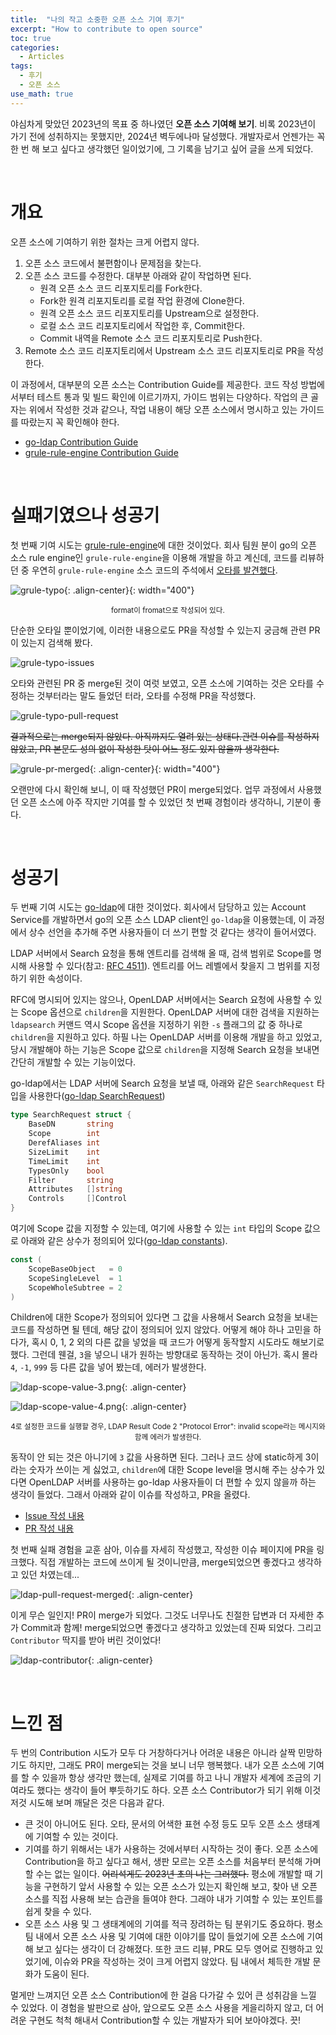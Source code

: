 ```yaml
---
title:  "나의 작고 소중한 오픈 소스 기여 후기"
excerpt: "How to contribute to open source"
toc: true
categories:
  - Articles
tags:
  - 후기
  - 오픈 소스
use_math: true
---
```


야심차게 맞았던 2023년의 목표 중 하나였던 **오픈 소스 기여해 보기**. 비록 2023년이 가기 전에 성취하지는 못했지만, 2024년 벽두에나마 달성했다. 개발자로서 언젠가는 꼭 한 번 해 보고 싶다고 생각했던 일이었기에, 그 기록을 남기고 싶어 글을 쓰게 되었다.

<br>

# 개요

오픈 소스에 기여하기 위한 절차는 크게 어렵지 않다.

1. 오픈 소스 코드에서 불편함이나 문제점을 찾는다.
2. 오픈 소스 코드를 수정한다. 대부분 아래와 같이 작업하면 된다.
   - 원격 오픈 소스 코드 리포지토리를 Fork한다.
   - Fork한 원격 리포지토리를 로컬 작업 환경에 Clone한다.
   - 원격 오픈 소스 코드 리포지토리를 Upstream으로 설정한다.
   - 로컬 소스 코드 리포지토리에서 작업한 후, Commit한다.
   - Commit 내역을 Remote 소스 코드 리포지토리로 Push한다.
3. Remote 소스 코드 리포지토리에서 Upstream 소스 코드 리포지토리로 PR을 작성한다.

이 과정에서, 대부분의 오픈 소스는 Contribution Guide를 제공한다. 코드 작성 방법에서부터 테스트 통과 및 빌드 확인에 이르기까지, 가이드 범위는 다양하다. 작업의 큰 골자는 위에서 작성한 것과 같으나, 작업 내용이 해당 오픈 소스에서 명시하고 있는 가이드를 따랐는지 꼭 확인해야 한다.

- [go-ldap Contribution Guide](https://github.com/go-ldap/ldap?tab=readme-ov-file#contributing)
- [grule-rule-engine Contribution Guide](https://github.com/hyperjumptech/grule-rule-engine/blob/master/CONTRIBUTING.md)

<br>

# 실패기였으나 성공기

첫 번째 기여 시도는 [grule-rule-engine](https://github.com/hyperjumptech/grule-rule-engine)에 대한 것이었다. 회사 팀원 분이 go의 오픈 소스 rule engine인 `grule-rule-engine`을 이용해 개발을 하고 계신데, 코드를 리뷰하던 중 우연히 `grule-rule-engine` 소스 코드의 주석에서 [오타를 발견했다](https://github.com/hyperjumptech/grule-rule-engine/blob/master/pkg/JsonResource.go#L35).

![grule-typo]({{site.url}}/assets/images/grule-typo.png){: .align-center}{: width="400"}

<center><sup>format이 fromat으로 작성되어 있다.</sup></center>

단순한 오타일 뿐이었기에, 이러한 내용으로도 PR을 작성할 수 있는지 궁금해 관련 PR이 있는지 검색해 봤다.

![grule-typo-issues]({{site.url}}/assets/images/grule-typo-issues.png)

오타와 관련된 PR 중 merge된 것이 여럿 보였고, 오픈 소스에 기여하는 것은 오타를 수정하는 것부터라는 말도 들었던 터라, 오타를 수정해 PR을 작성했다. 

![grule-typo-pull-request]({{site.url}}/assets/images/grule-typo-pull-request.png)



~~결과적으로는 merge되지 않았다. 아직까지도 열려 있는 상태다.관련 이슈를 작성하지 않았고, PR 본문도 성의 없이 작성한 탓이 어느 정도 있지 않을까 생각한다.~~

![grule-pr-merged]({{site.url}}/assets/images/grule-pr-merged.png){: .align-center}{: width="400"}

오랜만에 다시 확인해 보니, 이 때 작성했던 PR이 merge되었다. 업무 과정에서 사용했던 오픈 소스에 아주 작지만 기여를 할 수 있었던 첫 번째 경험이라 생각하니, 기분이 좋다.



<br>

# 성공기

두 번째 기여 시도는 [go-ldap](https://github.com/go-ldap/ldap)에 대한 것이었다. 회사에서 담당하고 있는 Account Service를 개발하면서 go의 오픈 소스 LDAP client인 `go-ldap`을 이용했는데, 이 과정에서 상수 선언을 추가해 주면 사용자들이 더 쓰기 편할 것 같다는 생각이 들어서였다.

 LDAP 서버에서 Search 요청을 통해 엔트리를 검색해 올 때, 검색 범위로 Scope를 명시해 사용할 수 있다(참고: [RFC 4511](https://github.com/go-ldap/ldap)). 엔트리를 어느 레벨에서 찾을지 그 범위를 지정하기 위한 속성이다. 

 RFC에 명시되어 있지는 않으나, OpenLDAP 서버에서는 Search 요청에 사용할 수 있는 Scope 옵션으로 `children`을 지원한다. OpenLDAP 서버에 대한 검색을 지원하는 `ldapsearch` 커맨드 역시 Scope 옵션을 지정하기 위한 `-s` 플래그의 값 중 하나로 `children`을 지원하고 있다. 하필 나는 OpenLDAP 서버를 이용해 개발을 하고 있었고, 당시 개발해야 하는 기능은 Scope 값으로 `children`을 지정해 Search 요청을 보내면 간단히 개발할 수 있는 기능이었다.

 go-ldap에서는 LDAP 서버에 Search 요청을 보낼 때, 아래와 같은 `SearchRequest` 타입을 사용한다([go-ldap SearchRequest](https://pkg.go.dev/github.com/go-ldap/ldap/v3#SearchRequest))

```go
type SearchRequest struct {
	BaseDN       string
	Scope        int
	DerefAliases int
	SizeLimit    int
	TimeLimit    int
	TypesOnly    bool
	Filter       string
	Attributes   []string
	Controls     []Control
}
```

여기에 Scope 값을 지정할 수 있는데, 여기에 사용할 수 있는 `int` 타입의 Scope 값으로 아래와 같은 상수가 정의되어 있다([go-ldap constants](https://pkg.go.dev/github.com/go-ldap/ldap/v3#pkg-constants)).

```go
const (
	ScopeBaseObject   = 0
	ScopeSingleLevel  = 1
	ScopeWholeSubtree = 2
)
```

Children에 대한 Scope가 정의되어 있다면 그 값을 사용해서 Search 요청을 보내는 코드를 작성하면 될 텐데, 해당 값이 정의되어 있지 않았다. 어떻게 해야 하나 고민을 하다가, 혹시 0, 1, 2 외의 다른 값을 넣었을 때 코드가 어떻게 동작할지 시도라도 해보기로 했다. 그런데 웬걸, `3`을 넣으니 내가 원하는 방향대로 동작하는 것이 아닌가. 혹시 몰라 `4`, `-1`, `999` 등 다른 값을 넣어 봤는데, 에러가 발생한다.

![ldap-scope-value-3.png]({{site.url}}/assets/images/ldap-scope-value-3.png){: .align-center}

![ldap-scope-value-4.png]({{site.url}}/assets/images/ldap-scope-value-4.png){: .align-center}

<center><sup>4로 설정한 코드를 실행할 경우, LDAP Result Code 2 "Protocol Error": invalid scope라는 메시지와 함께 에러가 발생한다.</sup></center>

동작이 안 되는 것은 아니기에 `3` 값을 사용하면 된다. 그러나 코드 상에 static하게 3이라는 숫자가 쓰이는 게 싫었고, `children`에 대한 Scope level을 명시해 주는 상수가 있다면 OpenLDAP 서버를 사용하는 go-ldap 사용자들이 더 편할 수 있지 않을까 하는 생각이 들었다. 그래서 아래와 같이 이슈를 작성하고, PR을 올렸다.

- [Issue 작성 내용](https://github.com/go-ldap/ldap/issues/481)
- [PR 작성 내용](https://github.com/go-ldap/ldap/pull/480)

첫 번째 실패 경험을 교훈 삼아, 이슈를 자세히 작성했고, 작성한 이슈 페이지에 PR을 링크했다. 직접 개발하는 코드에 쓰이게 될 것이니만큼, merge되었으면 좋겠다고 생각하고 있던 차였는데...

![ldap-pull-request-merged]({{site.url}}/assets/images/ldap-pull-request-merged.png){: .align-center}

이게 무슨 일인지! PR이 merge가 되었다. 그것도 너무나도 친절한 답변과 더 자세한 추가 Commit과 함께! merge되었으면 좋겠다고 생각하고 있었는데 진짜 되었다. 그리고 `Contributor` 딱지를 받아 버린 것이었다!

![ldap-contributor]({{site.url}}/assets/images/ldap-contributor.png){: .align-center}





<br>



# 느낀 점



 두 번의 Contribution 시도가 모두 다 거창하다거나 어려운 내용은 아니라 살짝 민망하기도 하지만, 그래도 PR이 merge되는 것을 보니 너무 행복했다. 내가 오픈 소스에 기여를 할 수 있을까 항상 생각만 했는데, 실제로 기여를 하고 나니 개발자 세계에 조금의 기여라도 했다는 생각이 들어 뿌듯하기도 하다. 오픈 소스 Contributor가 되기 위해 이것 저것 시도해 보며 깨달은 것은 다음과 같다.

- 큰 것이 아니어도 된다. 오타, 문서의 어색한 표현 수정 등도 모두 오픈 소스 생태계에 기여할 수 있는 것이다.
- 기여를 하기 위해서는 내가 사용하는 것에서부터 시작하는 것이 좋다. 오픈 소스에 Contribution을 하고 싶다고 해서, 생판 모르는 오픈 소스를 처음부터 분석해 가며 할 수는 없는 일이다. ~~어리석게도 2023년 초의 나는 그러했다.~~ 평소에 개발할 때 기능을 구현하기 앞서 사용할 수 있는 오픈 소스가 있는지 확인해 보고, 찾아 낸 오픈 소스를 직접 사용해 보는 습관을 들여야 한다. 그래야 내가 기여할 수 있는 포인트를 쉽게 찾을 수 있다.
- 오픈 소스 사용 및 그 생태계에의 기여를 적극 장려하는 팀 분위기도 중요하다. 평소 팀 내에서 오픈 소스 사용 및 기여에 대한 이야기를 많이 들었기에 오픈 소스에 기여해 보고 싶다는 생각이 더 강해졌다. 또한 코드 리뷰, PR도 모두 영어로 진행하고 있었기에, 이슈와 PR을 작성하는 것이 크게 어렵지 않았다. 팀 내에서 체득한 개발 문화가 도움이 된다.



멀게만 느껴지던 오픈 소스 Contribution에 한 걸음 다가갈 수 있어 큰 성취감을 느낄 수 있었다. 이 경험을 발판으로 삼아, 앞으로도 오픈 소스 사용을 게을리하지 않고, 더 어려운 구현도 척척 해내서 Contribution할 수 있는 개발자가 되어 보아야겠다. 끗! 

